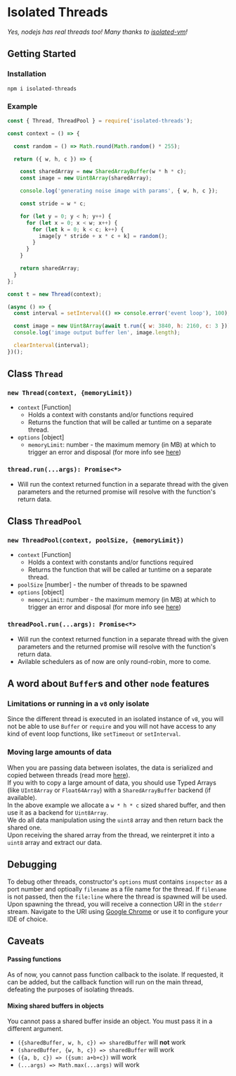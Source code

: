 # Isolated Threads
_Yes, nodejs has real threads too! Many thanks to [isolated-vm](https://github.com/laverdet/isolated-vm)!_

## Getting Started

### Installation
`npm i isolated-threads`

### Example
```js
const { Thread, ThreadPool } = require('isolated-threads');

const context = () => {

  const random = () => Math.round(Math.random() * 255);

  return ({ w, h, c }) => {

    const sharedArray = new SharedArrayBuffer(w * h * c);
    const image = new Uint8Array(sharedArray);

    console.log('generating noise image with params', { w, h, c });

    const stride = w * c;

    for (let y = 0; y < h; y++) {
      for (let x = 0; x < w; x++) {
        for (let k = 0; k < c; k++) {
          image[y * stride + x * c + k] = random();
        }
      }
    }

    return sharedArray;
  }
};

const t = new Thread(context);

(async () => {
  const interval = setInterval(() => console.error('event loop'), 100);

  const image = new Uint8Array(await t.run({ w: 3840, h: 2160, c: 3 }));
  console.log('image output buffer len', image.length);

  clearInterval(interval);
})();
```

## Class `Thread`

### `new Thread(context, {memoryLimit})`
- `context` [Function]
    - Holds a context with constants and/or functions required
    - Returns the function that will be called ar tuntime on a separate thread.
- `options` [object]
    - `memoryLimit`: number - the maximum memory (in MB) at which to trigger an error and disposal (for more info see [here](https://github.com/laverdet/isolated-vm#new-ivmisolateoptions))

### `thread.run(...args): Promise<*>`
- Will run the context returned function in a separate thread with the given parameters and the returned promise will resolve with the function's return data.

## Class `ThreadPool`

### `new ThreadPool(context, poolSize, {memoryLimit})`
- `context` [Function]
    - Holds a context with constants and/or functions required
    - Returns the function that will be called ar tuntime on a separate thread.
- `poolSize` [number] - the number of threads to be spawned
- `options` [object]
    - `memoryLimit`: number - the maximum memory (in MB) at which to trigger an error and disposal (for more info see [here](https://github.com/laverdet/isolated-vm#new-ivmisolateoptions))

### `threadPool.run(...args): Promise<*>`
- Will run the context returned function in a separate thread with the given parameters and the returned promise will resolve with the function's return data.
- Avilable schedulers as of now are only round-robin, more to come.

## A word about `Buffer`s and other `node` features

### Limitations or running in a `v8` only isolate
Since the different thread is executed in an isolated instance of `v8`, you will not be able to use `Buffer` or `require` and you will not have access to any kind of event loop functions, like `setTimeout` or `setInterval`.

### Moving large amounts of data
When you are passing data between isolates, the data is serialized and copied between threads (read more [here](https://github.com/laverdet/isolated-vm#class-externalcopy-transferable)). <br/>
If you with to copy a large amount of data, you should use Typed Arrays (like `UInt8Array` or `Float64Array`) with a `SharedArrayBuffer` backend (if available). <br/>
In the above example we allocate a `w * h * c` sized shared buffer, and then use it as a backend for `Uint8Array`. <br/>
We do all data manipulation using the `uint8` array and then return back the shared one. <br/>
Upon receiving the shared array from the thread, we reinterpret it into a `uint8` array and extract our data. <br/>

## Debugging
To debug other threads, constructor's `options` must contains `inspector` as a port number and optioally `filename` as a file name for the thread. If `filename` is not passed, then the `file:line` where the thread is spawned will be used.
Upon spawning the thread, you will receive a connection URI in the `stderr` stream. Navigate to the URI using [Google Chrome](https://www.google.com/chrome/) or use it to configure your IDE of choice.

## Caveats

#### Passing functions
As of now, you cannot pass function callback to the isolate. If requested, it can be added, but the callback function will run on the main thread, defeating the purposes of isolating threads.

#### Mixing shared buffers in objects
You cannot pass a shared buffer inside an object. You must pass it in a different argument.
- `({sharedBuffer, w, h, c}) => sharedBuffer` will **not** work
- `(sharedBuffer, {w, h, c}) => sharedBuffer` will work
- `({a, b, c}) => ({sum: a+b+c})` will work
- `(...args) => Math.max(...args)` will work
